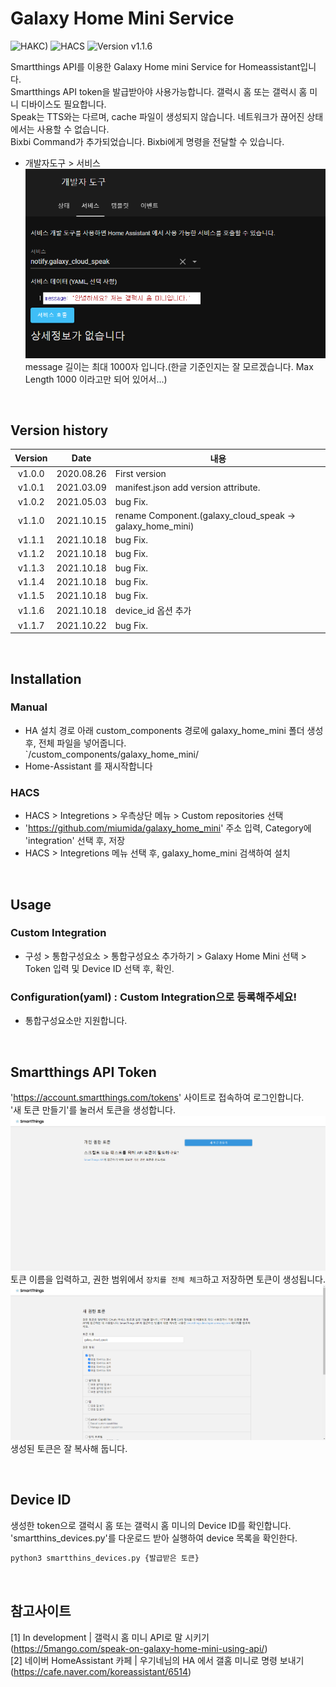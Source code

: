# Galaxy Home Mini Service

![HAKC)][hakc-shield]
![HACS][hacs-shield]
![Version v1.1.6][version-shield]

Smartthings API를 이용한 Galaxy Home mini Service for Homeassistant입니다.<br>
Smartthings API token을 발급받아야 사용가능합니다. 갤럭시 홈 또는 갤럭시 홈 미니 디바이스도 필요합니다.<br>
Speak는 TTS와는 다르며, cache 파일이 생성되지 않습니다. 네트워크가 끊어진 상태에서는 사용할 수 없습니다.<br>
Bixbi Command가 추가되었습니다. Bixbi에게 명령을 전달할 수 있습니다.<br>

- 개발자도구 > 서비스<br>
![screenshot_1](https://github.com/miumida/galaxy_cloud_speak/blob/master/images/ha_dev_tool.png?raw=true)<br>
message 길이는 최대 1000자 입니다.(한글 기준인지는 잘 모르겠습니다. Max Length 1000 이라고만 되어 있어서...)<br>

<br>

## Version history
| Version | Date        | 내용              |
| :-----: | :---------: | ----------------------- |
| v1.0.0  | 2020.08.26  | First version  |
| v1.0.1  | 2021.03.09  | manifest.json add version attribute.  |
| v1.0.2  | 2021.05.03  | bug Fix.  |
| v1.1.0  | 2021.10.15  | rename Component.(galaxy_cloud_speak -> galaxy_home_mini) |
| v1.1.1  | 2021.10.18  | bug Fix. |
| v1.1.2  | 2021.10.18  | bug Fix. |
| v1.1.3  | 2021.10.18  | bug Fix. |
| v1.1.4  | 2021.10.18  | bug Fix. |
| v1.1.5  | 2021.10.18  | bug Fix. |
| v1.1.6  | 2021.10.18  | device_id 옵션 추가 |
| v1.1.7  | 2021.10.22  | bug Fix. |

<br>

## Installation
### Manual
- HA 설치 경로 아래 custom_components 경로에 galaxy_home_mini 폴더 생성 후, 전체 파일을 넣어줍니다.<br>
  `<config directory>/custom_components/galaxy_home_mini/<br>
- Home-Assistant 를 재시작합니다<br>
### HACS
- HACS > Integretions > 우측상단 메뉴 > Custom repositories 선택
- 'https://github.com/miumida/galaxy_home_mini' 주소 입력, Category에 'integration' 선택 후, 저장
- HACS > Integretions 메뉴 선택 후, galaxy_home_mini 검색하여 설치

<br>

## Usage
### Custom Integration
- 구성 > 통합구성요소 > 통합구성요소 추가하기 > Galaxy Home Mini 선택 > Token 입력 및 Device ID 선택 후, 확인.

### Configuration(yaml) : Custom Integration으로 등록해주세요!
- 통합구성요소만 지원합니다.<br>

<br>

## Smartthings API Token
'<https://account.smartthings.com/tokens>' 사이트로 접속하여 로그인합니다.<br>
'새 토큰 만들기'를 눌러서 토큰을 생성합니다.<br>
![smartthings_token_1](https://github.com/miumida/galaxy_cloud_speak/blob/master/images/smartthings_token_1.png?raw=true)<br>
토큰 이름을 입력하고, 권한 범위에서 `장치를 전체 체크`하고 저장하면 토큰이 생성됩니다.<br>
![smartthings_token_2](https://github.com/miumida/galaxy_cloud_speak/blob/master/images/smartthings_token_2.png?raw=true)<br>
생성된 토큰은 잘 복사해 둡니다.<br>

<br>

## Device ID
생성한 token으로 갤럭시 홈 또는 갤럭시 홈 미니의 Device ID를 확인합니다.<br>
'smartthins_devices.py'를 다운로드 받아 실행하여 device 목록을 확인한다.<br>
```python
python3 smartthins_devices.py {발급받은 토큰}
```

<br>

## 참고사이트
[1] In development | 갤럭시 홈 미니 API로 말 시키기 (<https://5mango.com/speak-on-galaxy-home-mini-using-api/>)<br>
[2] 네이버 HomeAssistant 카페 | 우기네님의 HA 에서 갤홈 미니로 명령 보내기 (<https://cafe.naver.com/koreassistant/6514>)<br>

[version-shield]: https://img.shields.io/badge/version-v1.1.7-orange.svg
[hakc-shield]: https://img.shields.io/badge/HAKC-Enjoy-blue.svg
[hacs-shield]: https://img.shields.io/badge/HACS-Custom-red.svg
